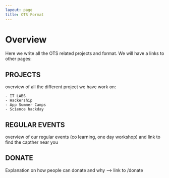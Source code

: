 ```yaml
---
layout: page
title: OTS Format
---
```



# Overview

Here we write all the OTS related projects and format.
We will have a links to other pages:

## PROJECTS
overview of all the different project we have work on:

	- IT LABS
	- Hackership
	- App Summer Camps
	- Science hackday

## REGULAR EVENTS
overview of our regular events (co learning, one day workshop) and link to find the capther near you


## DONATE
Explanation on how people can donate and why
--> link to /donate
